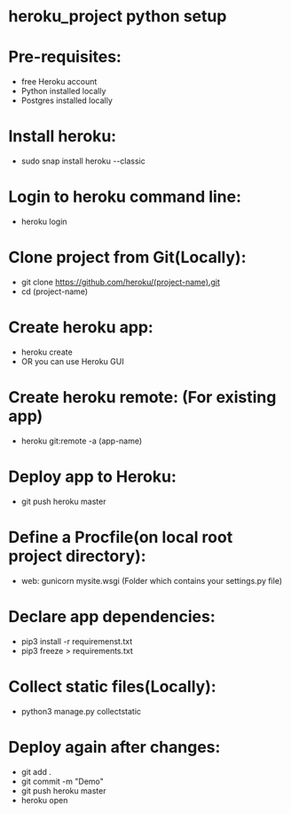 # heroku_project python setup

# Pre-requisites:
- free Heroku account
- Python installed locally
- Postgres installed locally

# Install heroku:
- sudo snap install heroku --classic

# Login to heroku command line:
- heroku login

# Clone project from Git(Locally):
- git clone https://github.com/heroku/(project-name).git
- cd (project-name)

# Create heroku app:
- heroku create 
- OR you can use Heroku GUI

# Create heroku remote:     (For existing app)  
- heroku git:remote -a (app-name)

# Deploy app to Heroku:
- git push heroku master

# Define a Procfile(on local root project directory):
- web: gunicorn mysite.wsgi  (Folder which contains your settings.py file)

# Declare app dependencies:
- pip3 install -r requiremenst.txt
- pip3 freeze > requirements.txt

# Collect static files(Locally):
- python3 manage.py collectstatic

# Deploy again after changes:
- git add .
- git commit -m "Demo"
- git push heroku master
- heroku open






